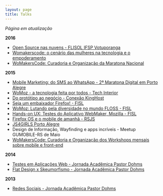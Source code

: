 ```yaml
---
layout: page
title: Talks
---
```


<em>Página em atualização</em>

<p><strong>2016</strong></p>
<ul>
<li><a href="http://pt.slideshare.net/cynthiazanoni/open-source-nas-nuvens-flisol-ifsp-votuporanga-60990424" target="_blank">Open Source nas nuvens - FLISOL IFSP Votuporanga
</a></li>
<li><a href="https://www.youtube.com/watch?v=LDqZW4TBtsE" target="_blank">
Womakerscode: o cenário das mulheres na tecnologia e o empoderamento
</a></li>
<li><a href="http://womakerscode.org" target="_blank">
WoMakersCode: Curadoria e Organização da Maratona Nacional
</a></li>

</ul>

<p><strong>2015</strong></p>
<ul>
<li><a href="http://pt.slideshare.net/cynthiazanoni/planejamento-em-mobile-marketing-do-sms-ao-whatsapp" target="_blank">Mobile Marketing: do SMS ao WhatsApp - 2ª Maratona Digital em Porto Alegre</a></li>
<li><a href="http://techinterior.com.br/2015/index.html" target="_blank">WoMoz - a tecnologia feita por todos - Tech Interior</a></li>
<li><a href="http://pt.slideshare.net/cynthiazanoni/do-prottipo-ao-negcio" target="_blank">Do protótipo ao negócio - Conexão KingHost</a></li>
<li><a href="http://pt.slideshare.net/cynthiazanoni/seja-um-embaixador-firefox" target="_blank">Seja um embaixador Firefox! - FISL</a></li>
<li><a href="http://softwarelivre.org/fisl16/transmissao-das-palestras-ao-vivo" target="_blank">WoMoz: Lutando pela diversidade no mundo FLOSS - FISL</a></li>
<li><a href="https://www.facebook.com/mozillabrasil/photos/a.325021597539931.69102.201846359857456/939819406060144/?type=3&theater" target="_blank">Hands-on UX: Testes do Aplicativo WebMaker, Mozilla - FISL</a></li>
<li><a href="http://cyz.github.io/talk/firefoxos-rsjs/" target="_blank">Firefox OS e o mobile de amanhã - RSJS</a></li>
<li><a href="http://pt.slideshare.net/cynthiazanoni/js4-girls-captulo-porto-alegre" target="_blank">JS4GIRLS Porto Alegre</a></li>
<li>Design de Informação, Wayfinding e apps incríveis - Meetup GUMOBILE-RS de Maio</li>
<li><a href="http://womakerscode.org" target="_blank">
WoMakersCode: Curadoria e Organização dos Workshops mensais sobre mobile e front-end
</a></li>
</ul>

<p><strong>2014</strong></p>
<ul>
<li><a href="http://pt.slideshare.net/cynthiazanoni/testes-em-aplicaes-web" target="_blank">Testes em Aplicações Web - Jornada Acadêmica Pastor Dohms</a></li>
<li><a href="https://docs.google.com/presentation/d/1rfhgmBgA1aZOk2n5BP_LzlukrL2VIcb9k9NtFpRcG70/edit?usp=sharing" target="_blank">Flat Design x Skeumorfismo - Jornada Acadêmica Pastor Dohms</a></li>

</ul>

<p><strong>2013</strong></p>
<ul>
<li><a href="https://docs.google.com/presentation/d/1K27Y91UNpIwn6brCR1vztcdEYPMvNf8EB5BIoA9P-Pw/edit?usp=sharing" target="_blank">Redes Sociais - Jornada Acadêmica Pastor Dohms</a></li>
</ul>
